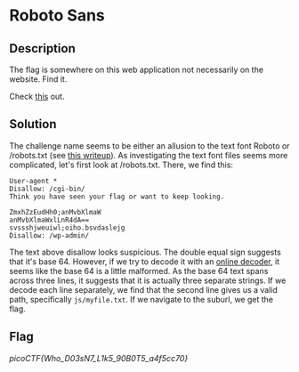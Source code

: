# Roboto Sans

## Description

The flag is somewhere on this web application not necessarily on the website. Find it.

Check [this](http://saturn.picoctf.net:65442/) out.

## Solution

The challenge name seems to be either an allusion to the text font Roboto or /robots.txt (see [this writeup](https://github.com/FlyN-Nick/picoGymWriteups/blob/main/Web%20Exploitation/Where%20are%20the%20robots/Where%20are%20the%20robots.md)). As investigating the text font files seems more complicated, let's first look at /robots.txt. There, we find this:

```
User-agent *
Disallow: /cgi-bin/
Think you have seen your flag or want to keep looking.

ZmxhZzEudHh0;anMvbXlmaW
anMvbXlmaWxlLnR4dA==
svssshjweuiwl;oiho.bsvdaslejg
Disallow: /wp-admin/
```

The text above disallow looks suspicious. The double equal sign suggests that it's base 64. However, if we try to decode it with an [online decoder](https://www.base64decode.org/), it seems like the base 64 is a little malformed. As the base 64 text spans across three lines, it suggests that it is actually three separate strings. If we decode each line separately, we find that the second line gives us a valid path, specifically `js/myfile.txt`. If we navigate to the suburl, we get the flag.

## Flag

*picoCTF{Who_D03sN7_L1k5_90B0T5_a4f5cc70}*

